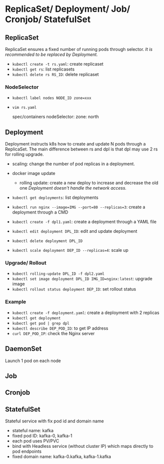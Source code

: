 # ReplicaSet/ Deployment/ Job/ Cronjob/ StatefulSet
## ReplicaSet
ReplicaSet ensures a fixed number of running pods through selector.
*It is recommended to be replaced by Deployment.*
- `kubectl create -t rs.yaml`: create replicaset
- `kubectl get rs`: list replicasets
- `kubectl delete rs RS_ID`: delete replicaset

### NodeSelector
- `kubectl label nodes NODE_ID zone=xxx`
- `vim rs.yaml`

    spec/containers
      nodeSelector:
        zone: north  


## Deployment
Deployment instructs k8s how to create and update N pods through a ReplicaSet.
The main difference between rs and dpl is that dpl may use 2 rs for rolling upgrade. 
- scaling: change the number of pod replicas in a deployment.
- docker image update
  - rolling update: create a new deploy to increase and decrease the old one
*Deployment doesn't handle the network access.*

- `kubectl get deployments`: list deployments
- `kubectl run nginx --image=IMG --port=80 --replicas=3`: create a deployment through a CMD
- `kubectl create -f dpl1.yaml`: create a deployment through a YAML file
- `kubectl edit deployment DPL_ID`: edit and update deployment
- `kubectl delete deployment DPL_ID`
- `kubectl scale deployment DEP_ID --replicas=4`: scale up

### Upgrade/ Rollout
- `kubectl rolling-update DPL_ID -f dpl2.yaml`
- `kubectl set image deployment DPL_ID IMG_ID=nginx:latest`: upgrade image
- `kubectl rollout status deployment DEP_ID`: set rollout status

### Example
- `kubectl create -f deployment.yaml`: create a deployment with 2 replicas
- `kubectl get deployment`
- `kubectl get pod | grep dpl`
- `kubectl describe DEP_POD_ID`: to get IP address
- `curl DEP_POD_IP`: check the Nginx server


## DaemonSet
Launch 1 pod on each node


## Job


## Cronjob


## StatefulSet
Stateful service with fix pod id and domain name
- stateful name: kafka
- fixed pod ID: kafka-0, kafka-1
- each pod uses PV/PVC
- bind with Headless service (without cluster IP) which maps directly to pod endpoints
- fixed domain name: kafka-0.kafka, kafka-1.kafka